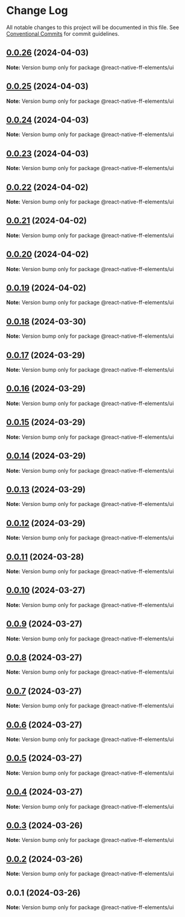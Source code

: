 # Change Log

All notable changes to this project will be documented in this file.
See [Conventional Commits](https://conventionalcommits.org) for commit guidelines.

## [0.0.26](https://github.com/formfree/react-native-ff-elements/compare/@react-native-ff-elements/ui@0.0.25...@react-native-ff-elements/ui@0.0.26) (2024-04-03)

**Note:** Version bump only for package @react-native-ff-elements/ui

## [0.0.25](https://github.com/formfree/react-native-ff-elements/compare/@react-native-ff-elements/ui@0.0.24...@react-native-ff-elements/ui@0.0.25) (2024-04-03)

**Note:** Version bump only for package @react-native-ff-elements/ui

## [0.0.24](https://github.com/formfree/react-native-ff-elements/compare/@react-native-ff-elements/ui@0.0.23...@react-native-ff-elements/ui@0.0.24) (2024-04-03)

**Note:** Version bump only for package @react-native-ff-elements/ui

## [0.0.23](https://github.com/formfree/react-native-ff-elements/compare/@react-native-ff-elements/ui@0.0.22...@react-native-ff-elements/ui@0.0.23) (2024-04-03)

**Note:** Version bump only for package @react-native-ff-elements/ui

## [0.0.22](https://github.com/formfree/react-native-ff-elements/compare/@react-native-ff-elements/ui@0.0.21...@react-native-ff-elements/ui@0.0.22) (2024-04-02)

**Note:** Version bump only for package @react-native-ff-elements/ui

## [0.0.21](https://github.com/formfree/react-native-ff-elements/compare/@react-native-ff-elements/ui@0.0.20...@react-native-ff-elements/ui@0.0.21) (2024-04-02)

**Note:** Version bump only for package @react-native-ff-elements/ui

## [0.0.20](https://github.com/formfree/react-native-ff-elements/compare/@react-native-ff-elements/ui@0.0.19...@react-native-ff-elements/ui@0.0.20) (2024-04-02)

**Note:** Version bump only for package @react-native-ff-elements/ui

## [0.0.19](https://github.com/formfree/react-native-ff-elements/compare/@react-native-ff-elements/ui@0.0.18...@react-native-ff-elements/ui@0.0.19) (2024-04-02)

**Note:** Version bump only for package @react-native-ff-elements/ui

## [0.0.18](https://github.com/formfree/react-native-ff-elements/compare/@react-native-ff-elements/ui@0.0.17...@react-native-ff-elements/ui@0.0.18) (2024-03-30)

**Note:** Version bump only for package @react-native-ff-elements/ui

## [0.0.17](https://github.com/formfree/react-native-ff-elements/compare/@react-native-ff-elements/ui@0.0.16...@react-native-ff-elements/ui@0.0.17) (2024-03-29)

**Note:** Version bump only for package @react-native-ff-elements/ui

## [0.0.16](https://github.com/formfree/react-native-ff-elements/compare/@react-native-ff-elements/ui@0.0.15...@react-native-ff-elements/ui@0.0.16) (2024-03-29)

**Note:** Version bump only for package @react-native-ff-elements/ui

## [0.0.15](https://github.com/formfree/react-native-ff-elements/compare/@react-native-ff-elements/ui@0.0.14...@react-native-ff-elements/ui@0.0.15) (2024-03-29)

**Note:** Version bump only for package @react-native-ff-elements/ui

## [0.0.14](https://github.com/formfree/react-native-ff-elements/compare/@react-native-ff-elements/ui@0.0.13...@react-native-ff-elements/ui@0.0.14) (2024-03-29)

**Note:** Version bump only for package @react-native-ff-elements/ui

## [0.0.13](https://github.com/formfree/react-native-ff-elements/compare/@react-native-ff-elements/ui@0.0.12...@react-native-ff-elements/ui@0.0.13) (2024-03-29)

**Note:** Version bump only for package @react-native-ff-elements/ui

## [0.0.12](https://github.com/formfree/react-native-ff-elements/compare/@react-native-ff-elements/ui@0.0.11...@react-native-ff-elements/ui@0.0.12) (2024-03-29)

**Note:** Version bump only for package @react-native-ff-elements/ui

## [0.0.11](https://github.com/formfree/react-native-ff-elements/compare/@react-native-ff-elements/ui@0.0.10...@react-native-ff-elements/ui@0.0.11) (2024-03-28)

**Note:** Version bump only for package @react-native-ff-elements/ui

## [0.0.10](https://github.com/formfree/react-native-ff-elements/compare/@react-native-ff-elements/ui@0.0.9...@react-native-ff-elements/ui@0.0.10) (2024-03-27)

**Note:** Version bump only for package @react-native-ff-elements/ui

## [0.0.9](https://github.com/formfree/react-native-ff-elements/compare/@react-native-ff-elements/ui@0.0.8...@react-native-ff-elements/ui@0.0.9) (2024-03-27)

**Note:** Version bump only for package @react-native-ff-elements/ui

## [0.0.8](https://github.com/formfree/react-native-ff-elements/compare/@react-native-ff-elements/ui@0.0.7...@react-native-ff-elements/ui@0.0.8) (2024-03-27)

**Note:** Version bump only for package @react-native-ff-elements/ui

## [0.0.7](https://github.com/formfree/react-native-ff-elements/compare/@react-native-ff-elements/ui@0.0.6...@react-native-ff-elements/ui@0.0.7) (2024-03-27)

**Note:** Version bump only for package @react-native-ff-elements/ui

## [0.0.6](https://github.com/formfree/react-native-ff-elements/compare/@react-native-ff-elements/ui@0.0.5...@react-native-ff-elements/ui@0.0.6) (2024-03-27)

**Note:** Version bump only for package @react-native-ff-elements/ui

## [0.0.5](https://github.com/formfree/react-native-ff-elements/compare/@react-native-ff-elements/ui@0.0.4...@react-native-ff-elements/ui@0.0.5) (2024-03-27)

**Note:** Version bump only for package @react-native-ff-elements/ui

## [0.0.4](https://github.com/formfree/react-native-ff-elements/compare/@react-native-ff-elements/ui@0.0.3...@react-native-ff-elements/ui@0.0.4) (2024-03-27)

**Note:** Version bump only for package @react-native-ff-elements/ui

## [0.0.3](https://github.com/formfree/react-native-ff-elements/compare/@react-native-ff-elements/ui@0.0.2...@react-native-ff-elements/ui@0.0.3) (2024-03-26)

**Note:** Version bump only for package @react-native-ff-elements/ui

## [0.0.2](https://github.com/formfree/react-native-ff-elements/compare/@react-native-ff-elements/ui@0.0.1...@react-native-ff-elements/ui@0.0.2) (2024-03-26)

**Note:** Version bump only for package @react-native-ff-elements/ui

## 0.0.1 (2024-03-26)

**Note:** Version bump only for package @react-native-ff-elements/ui
